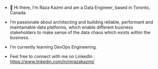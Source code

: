 - 👋 Hi there, I’m Raza Kazmi and am a Data Engineer, based in Toronto, Canada.

-  I’m passionate about architecting and building reliable, performant and maintainable data platforms, which enable different business stakeholders to make sense of the data chaos which exists within the business. 

- I’m currently learning DevOps Engineering.

- Feel free to connect with me on LinkedIn : https://www.linkedin.com/in/mrazakazmi/

<!---
MRazaKazmi/MRazaKazmi is a ✨ special ✨ repository because its `README.md` (this file) appears on your GitHub profile.
You can click the Preview link to take a look at your changes.
--->
